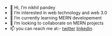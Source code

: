 - 👋 Hi, I’m  nikhil pandey
- 👀 I’m interested in web technology and web 3.0
- 🌱 I’m currently learning MERN developement
- 💞️ I’m looking to collaborate on MERN projects  
- 📫 you can reach me at:-
         [twitter](https://twitter.com/mr_nikhilpandey) 
         [linkedin](https://www.linkedin.com/in/nikhil-pandey-digital/)

<!---
nikhil-pandey-digital/nikhil-pandey-digital is a ✨ special ✨ repository because its `README.md` (this file) appears on your GitHub profile.
You can click the Preview link to take a look at your changes.
--->
